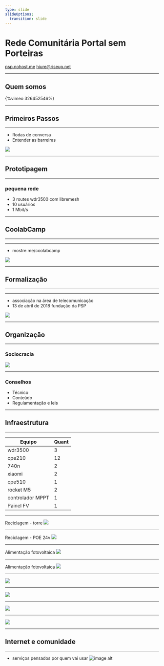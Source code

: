 ```yaml
---
type: slide
slideOptions:
  transition: slide
---
```


# Rede Comunitária Portal sem Porteiras
[psp.nohost.me](https://psp.nohost.me)
hiure@riseup.net

----

## Quem somos
{%vimeo  326452546%}

----

## Primeiros Passos

----

* Rodas de conversa
* Entender as barreiras

![](https://portalsemporteiras.github.io/assets/img/inicio.jpg)

----

## Prototipagem

----

### pequena rede 
  
  * 3 routes wdr3500 com libremesh
   * 10 usuários
   * 1 Mbit/s

----

## CoolabCamp

----

<!-- .slide: data-background="https://66.media.tumblr.com/f9e65a83905485cb2048dea5e261aedb/tumblr_o7ga2iXWZt1tgxbfbo1_400.gif" data-background-color="#005" -->

----


- mostre.me/coolabcamp

![](https://www.coolab.org/wp-content/uploads/2018/12/0b1c777f-31f4-4031-8a57-14cb0dd5cc9a.jpeg)

----

## Formalização

----

<!-- .slide: data-background="https://media.giphy.com/media/MHD4quYPHcsne/giphy.gif" data-background-color="#005" -->

----

- associação na área de telecomunicação
- 13 de abril de 2018 fundação da PSP

![](https://www.coolab.org/wp-content/uploads/2019/01/4.jpg)

----

## Organização

----

### Sociocracia 
![](https://www.coolab.org/wp-content/uploads/2019/03/dipotempo.png)

----

### Conselhos

   -  Técnico
   -  Conteúdo
   -  Regulamentação e leis

----

## Infraestrutura

----

| Equipo   | Quant | 
| ----     | ----- | 
| wdr3500  | 3     | 
| cpe210   | 12    | 
| 740n     | 2     |
| xiaomi   | 2     |
| cpe510   | 1     |
| rocket M5| 2     |
| controlador MPPT     | 1     |
| Painel FV     | 1     |

----

Reciclagem - torre
![](https://www.coolab.org/wp-content/uploads/2019/03/2.jpg)

----

Reciclagem - POE 24v
![](https://hiurequeiroz.github.io/assets/images//boost.jpg)

----

Alimentação fotovoltaica
![](https://www.coolab.org/wp-content/uploads/2019/03/psp03-e1553737884585.jpg)

----

Alimentação fotovoltaica
![](https://www.coolab.org/wp-content/uploads/2019/03/psp06.jpg)

----

![](https://www.coolab.org/wp-content/uploads/2019/03/subida-torre.jpg)

----

![](https://www.coolab.org/wp-content/uploads/2019/03/psp-hiure.jpg)

----

![](https://www.coolab.org/wp-content/uploads/2019/03/mapa-psp.jpg)

----

![](https://www.coolab.org/wp-content/uploads/2019/03/psp27-e1553738498881.jpg)

----

## Internet e comunidade

----

* serviços pensados por quem vai usar
![image alt](https://www.coolab.org/wp-content/uploads/2019/03/dojopraca.jpg)





